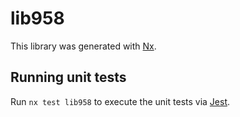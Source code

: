 # lib958

This library was generated with [Nx](https://nx.dev).

## Running unit tests

Run `nx test lib958` to execute the unit tests via [Jest](https://jestjs.io).

